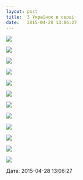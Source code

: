 ```yaml
---
layout: post
title:  З Україною в серці
date:   2015-04-28 13:06:27
---
```

![](/assets/tiger-1430215560.png)

![](/assets/tiger-1430214772.jpg)

![](/assets/tiger-1430214819.jpg)

![](/assets/tiger-1430214853.jpg)

![](/assets/tiger-1430214922.jpg)

![](/assets/tiger-1430214964.jpg)

![](/assets/tiger-1430215004.jpg)

![](/assets/tiger-1430215038.jpg)

![](/assets/tiger-1430215074.jpg)

![](/assets/tiger-1430215110.jpg)

![](/assets/tiger-1430215165.jpg)

![](/assets/tiger-1430215204.jpg)  

  
Дата: 2015-04-28 13:06:27